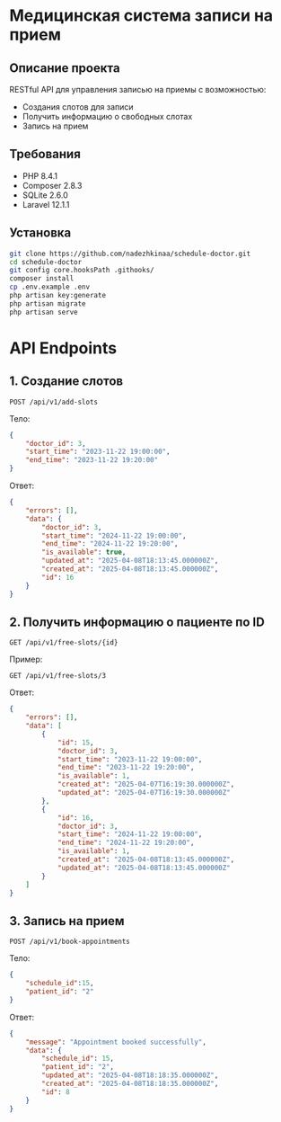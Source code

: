 
# Медицинская система записи на прием

## Описание проекта
RESTful API для управления записью на приемы с возможностью:
- Создания слотов для записи
- Получить информацию о свободных слотах
- Запись на прием

## Требования
- PHP 8.4.1
- Composer 2.8.3
- SQLite 2.6.0
- Laravel 12.1.1
  
## Установка
```bash
git clone https://github.com/nadezhkinaa/schedule-doctor.git
cd schedule-doctor
git config core.hooksPath .githooks/
composer install
cp .env.example .env
php artisan key:generate
php artisan migrate
php artisan serve
```

# API Endpoints
## 1. Создание слотов
```POST /api/v1/add-slots```

Тело:

```json
{
    "doctor_id": 3,
    "start_time": "2023-11-22 19:00:00",
    "end_time": "2023-11-22 19:20:00"
}
```
Ответ:
```json
{
    "errors": [],
    "data": {
        "doctor_id": 3,
        "start_time": "2024-11-22 19:00:00",
        "end_time": "2024-11-22 19:20:00",
        "is_available": true,
        "updated_at": "2025-04-08T18:13:45.000000Z",
        "created_at": "2025-04-08T18:13:45.000000Z",
        "id": 16
    }
}
```
## 2. Получить информацию о пациенте по ID

```GET /api/v1/free-slots/{id}```

Пример:

```GET /api/v1/free-slots/3```

Ответ:
```json
{
    "errors": [],
    "data": [
        {
            "id": 15,
            "doctor_id": 3,
            "start_time": "2023-11-22 19:00:00",
            "end_time": "2023-11-22 19:20:00",
            "is_available": 1,
            "created_at": "2025-04-07T16:19:30.000000Z",
            "updated_at": "2025-04-07T16:19:30.000000Z"
        },
        {
            "id": 16,
            "doctor_id": 3,
            "start_time": "2024-11-22 19:00:00",
            "end_time": "2024-11-22 19:20:00",
            "is_available": 1,
            "created_at": "2025-04-08T18:13:45.000000Z",
            "updated_at": "2025-04-08T18:13:45.000000Z"
        }
    ]
}
```
## 3. Запись на прием

```POST /api/v1/book-appointments```

Тело:

```json
{
    "schedule_id":15,
    "patient_id": "2"
}
```

Ответ:

```json
{
    "message": "Appointment booked successfully",
    "data": {
        "schedule_id": 15,
        "patient_id": "2",
        "updated_at": "2025-04-08T18:18:35.000000Z",
        "created_at": "2025-04-08T18:18:35.000000Z",
        "id": 8
    }
}
```
